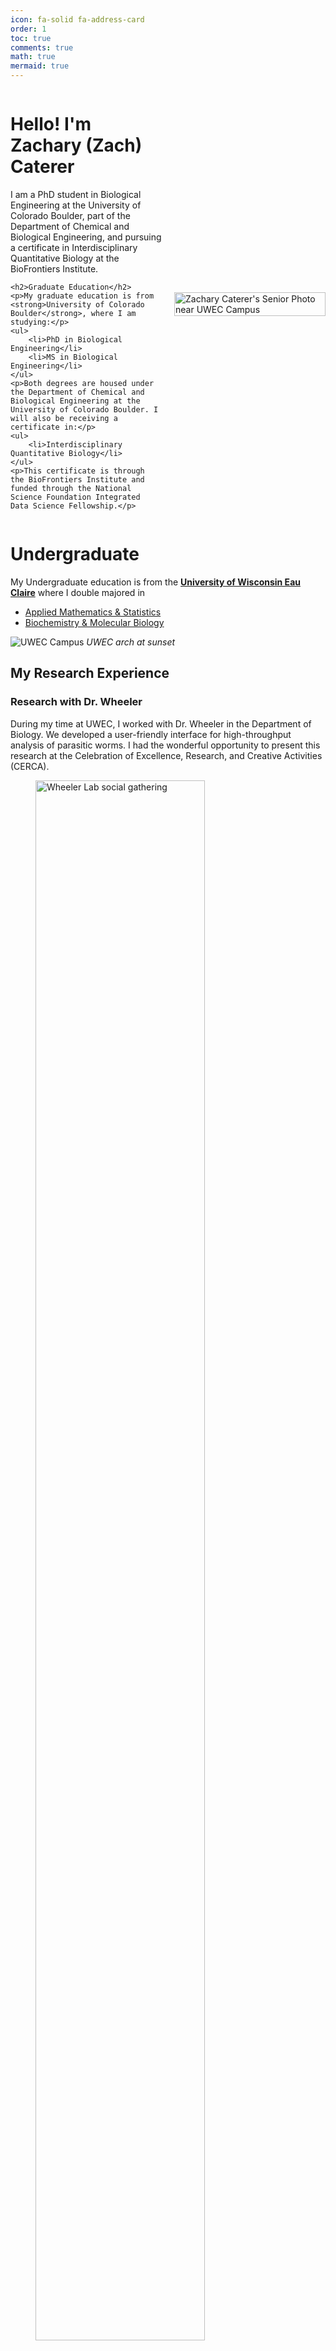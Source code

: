 ```yaml
---
icon: fa-solid fa-address-card
order: 1
toc: true
comments: true
math: true
mermaid: true
---
```


<div style="display: flex; flex-direction: row; align-items: center; justify-content: center;">

<div style="flex: 1; padding-right: 20px;">
    <h1>Hello! I'm Zachary (Zach) Caterer</h1>
    <p>I am a PhD student in Biological Engineering at the University of Colorado Boulder, part of the Department of Chemical and Biological Engineering, and pursuing a certificate in Interdisciplinary Quantitative Biology at the BioFrontiers Institute.</p>

    <h2>Graduate Education</h2>
    <p>My graduate education is from <strong>University of Colorado Boulder</strong>, where I am studying:</p>
    <ul>
        <li>PhD in Biological Engineering</li>
        <li>MS in Biological Engineering</li>
    </ul>
    <p>Both degrees are housed under the Department of Chemical and Biological Engineering at the University of Colorado Boulder. I will also be receiving a certificate in:</p>
    <ul>
        <li>Interdisciplinary Quantitative Biology</li>
    </ul>
    <p>This certificate is through the BioFrontiers Institute and funded through the National Science Foundation Integrated Data Science Fellowship.</p>
</div>

<div style="flex: 1;">
    <img src="assets/images/people/zach/avatar.jpg" alt="Zachary Caterer's Senior Photo near UWEC Campus" style="width: 100%; height: auto;">
</div>

</div>

# Undergraduate 
My Undergraduate education is from the **[University of Wisconsin Eau Claire](https://www.uwec.edu/)** where I double majored in 
- [Applied Mathematics & Statistics](https://www.uwec.edu/academics/programs/undergraduate/statistics-applied-mathematics/) 
- [Biochemistry & Molecular Biology](https://www.uwec.edu/academics/programs/undergraduate/biochemistry-molecular-biology/)

![UWEC Campus](assets/images/uwec/uwec_sunset_arch.jpeg)
_UWEC arch at sunset_

## My Research Experience 

<!-- Tab content -->
<div id="Wheeler" class="tabcontent">
  <h3>Research with Dr. Wheeler</h3>
  <p>
    During my time at UWEC, I worked with Dr. Wheeler in the Department of Biology. We developed a user-friendly interface for high-throughput analysis of parasitic worms. I had the wonderful opportunity to present this research at the Celebration of Excellence, Research, and Creative Activities (CERCA).
  </p>
  <figure>
    <img src="assets/images/uwec/wheeler_lab.jpeg" alt="Wheeler Lab social gathering" style="width: 80%; height: auto;">
    <figcaption>Wheeler Lab social gathering</figcaption>
  </figure>

  <h4>Project Summary</h4>
  <p>
    The project, titled wrmXpress GUI, aimed to address the challenges in processing large imaging datasets generated by automated microscopy, particularly in the context of antiparasitic research. The tool analyzes high-content imaging data across various worm species, focusing on parasitic worms.
  </p>

  <h4>Where to Learn More</h4>
  <ul>
    <li>Visit <a href="https://wheelerlab.bio/">Dr. Wheeler's lab page</a>.</li>
    <li>Explore the wrmXpress GUI on <a href="https://github.com/wheelerlab-uwec/wrmXpress-gui">GitHub</a>.</li>
  </ul>
</div>

<div id="Gomes" class="tabcontent">
  <h3>Research with Dr. Gomes</h3>
  <p>
    I collaborated with Dr. Rahul Gomes in the Department of Computer Science on two research projects. I presented this research at the Celebration of Excellence, Research, and Creative Activities (CERCA), and the National Conference on Undergraduate Research (NCUR).
  </p>

  <h4>Project Summaries</h4>
  <ol>
    <li><b>Pancreatic Ductal Adenocarcinoma (PDAC)</b>
      <p>
        We developed a scalable feature selection and deep learning framework to identify methylation sites in the human genome associated with PDAC. Our findings hold promise for improving diagnosis and treatment outcomes for this aggressive cancer.
      </p>
      <figure>
        <img src="assets/images/uwec/cerca_avec_gomes.jpg" alt="Gomes Research Lab Presenting PDAC Project at CERCA 2024" style="width: 80%; height: auto;">
        <figcaption>Gomes Research Lab presenting PDAC Project at CERCA 2024</figcaption>
      </figure>
    </li>

    <li><b>Artificial Intelligence in Tumor Classification Using FTIR</b>
      <p>
        We proposed a deep learning framework for classifying kidney tumor tissue microarrays using Infrared (IR) spectroscopic imaging data, achieving a classification accuracy of 95.47%.
      </p>
    </li>
  </ol>
</div>

<div id="Kamariza" class="tabcontent">
  <h3>Research with Dr. Kamariza</h3>
  <p>
    As an <b>Amgen Scholar</b> at UCLA's Department of Bioengineering, I worked with Dr. Mireille Kamariza on developing cutting-edge diagnostics for Tuberculosis (TB).
  </p>

  <h4>Project Summary</h4>
  <p>
    Our study utilized unique probes for rapid TB detection and incorporated them with Octopi, a machine-learning-enhanced automated fluorescence microscope, significantly improving diagnostic practices.
  </p>

  <div style="display: flex; justify-content: space-around;">
    <figure>
      <img src="assets/images/ucla/lab_circ.JPG" alt="UCLA TKL Lab Circle" style="width: 80%; height: auto;">
      <figcaption>Figure 1: UCLA TKL Lab Circle</figcaption>
    </figure>
    <figure>
      <img src="assets/images/ucla/ev_amgen.png" alt="UCLA TKL Lab Circle" style="width: 80%; height: auto;">
      <figcaption>Figure 2: EV AMGEN Scholar</figcaption>
    </figure>
    <figure>
      <img src="assets/images/ucla/lab_circ_2.JPG" alt="UCLA TKL Lab Circle Part 2" style="width: 80%; height: auto;">
      <figcaption>Figure 3: UCLA TKL Lab Circle Part 2</figcaption>
    </figure>
  </div>

  <h4>Where to Learn More</h4>
  <ul>
    <li>Visit <a href="https://www.kamarizalab.com/">The Kamariza Lab Website</a>.</li>
    <li>Learn about <a href="https://sciences.ugresearch.ucla.edu/programs-and-scholarships/amgen-scholars/">AMGEN Scholars at UCLA</a>.</li>
  </ul>
</div>

<div id="Walsh" class="tabcontent">
  <h3>Research with Dr. Walsh</h3>
  <p>
    I started my research journey with Dr. Michael Walsh in the Department of Materials Science & Biomedical Engineering, now at the New York Institute of Technology. I presented our findings at Research in the Rotunda, CERCA, and NCUR.
  </p>

  <figure>
    <img src="assets/images/uwec/spl.jpg" alt="Spectral Pathology Lab" style="width: 80%; height: auto;">
    <figcaption>SPL Lab</figcaption>
  </figure>

  <h4>Project Summaries</h4>
  <ol>
    <li><b>Analysis of Bcl2-Associated Anthanogene 3 Mutated Cardiac Tissue</b>
      <p>
        This study delves into BAG3 mutations using Fourier-Transform Infrared Spectroscopy (FTIR) for better understanding cardiomyopathies.
      </p>
    </li>

    <li><b>Differentiating Between Non-Alcoholic Steatohepatitis and Alcoholic Steatohepatitis through FTIR Imaging</b>
      <p>
        This research identified biochemical fingerprints that differentiate NASH from ASH, leading to better diagnostics.
      </p>
    </li>

    <li><b>Using Infrared Light for Kidney Cancer Diagnosis and Treatment</b>
      <p>
        The project explored the use of mid-infrared (MIR) imaging for kidney cancer diagnosis, especially distinguishing between tumor types.
      </p>
    </li>

    <li><b>Artificial Intelligence in Tumor Classification Using FTIR</b>
      <p>
        A deep learning framework automated the classification of kidney tumor tissue microarrays, achieving a classification accuracy of 95.47%.
      </p>
    </li>

    <li><b>Comparing FTIR Imaging and QCL Technology for Renal Tumor Diagnosis</b>
      <p>
        This study compared FTIR and QCL technology for differentiating renal tumors, improving diagnostic accuracy.
      </p>
    </li>

    <li><b>Spectral Pathology Lab Application Database (SPLAD)</b>
      <p>
        I contributed to developing software for analyzing spectroscopic data, which enhanced research capabilities and streamlined data analysis.
      </p>
    </li>
  </ol>

  <figure>
    <img src="assets/images/uwec/cerca2022.jpg" alt="CERCA 2022 Poster Presentation" style="width: 80%; height: auto;">
    <figcaption>CERCA 2022 Poster Presentation</figcaption>
  </figure>

  <h4>Where to Learn More</h4>
  <ul>
    <li>Visit <a href="https://www.spectralpathology.com/">The Spectral Pathology Lab Website</a>.</li>
  </ul>
</div>


## Personal Life 

